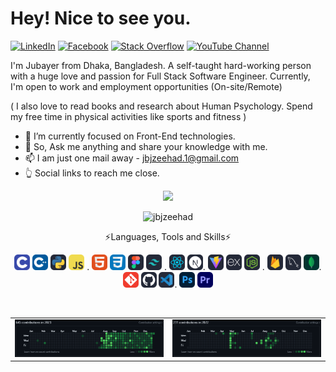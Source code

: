 # Hey! Nice to see you.
[![LinkedIn](https://img.shields.io/badge/LinkedIn-%230077B5.svg?logo=linkedin&logoColor=white)](https://linkedin.com/in/jbjzeehad/) [![Facebook](https://img.shields.io/badge/Facebook-%231877F2.svg?logo=Facebook&logoColor=white)](https://facebook.com/ngubdev) [![Stack Overflow](https://img.shields.io/badge/-Stackoverflow-FE7A16?logo=stack-overflow&logoColor=white)](https://stackoverflow.com/users/21117227/jubayer-bin-jaman) [![YouTube Channel](https://img.shields.io/youtube/channel/subscribers/UCbhakJ5gx5rDHpaPHEXQ8ew)](https://www.youtube.com/channel/UCbhakJ5gx5rDHpaPHEXQ8ew)
<p>I'm Jubayer from Dhaka, Bangladesh. A self-taught hard-working person with a huge love and passion for Full Stack Software Engineer. Currently, I'm open to work and employment opportunities (On-site/Remote)</p>
<p>( I also love to read books and research about Human Psychology. Spend my free time in physical activities like sports and fitness )</p>

- 🌱 I’m currently focused on Front-End technologies.
- 💬 So, Ask me anything and share your knowledge with me.
- 📫 I am just one mail away - jbjzeehad.1@gmail.com
- 👆 Social links to reach me close.

<p align="center"><img src="https://raw.githubusercontent.com/TheDudeThatCode/TheDudeThatCode/master/Assets/Developer.gif" width="100" height="auto"/></p>
<p align="center"><img src="https://komarev.com/ghpvc/?username=jbjzeehad&label=Profile%20views&color=0e75b6&style=flat" alt="jbjzeehad"/></p>
<p align="center">⚡Languages, Tools and Skills⚡</p>
<p align="center">
  <a href="" target="_blank" rel="noreferrer"> <img src="https://github.com/jbjzeehad/jbjzeehad/blob/main/icon/C.svg" alt="html" width="25" height="25"/></a>
  <a href="" target="_blank" rel="noreferrer"> <img src="https://github.com/jbjzeehad/jbjzeehad/blob/main/icon/CPP.svg" alt="html" width="25" height="25"/></a>
  <a href="" target="_blank" rel="noreferrer"> <img src="https://github.com/jbjzeehad/jbjzeehad/blob/main/icon/Python-Dark.svg" alt="html" width="25" height="25"/></a>
  <a href="" target="_blank" rel="noreferrer"> <img src="https://github.com/jbjzeehad/jbjzeehad/blob/main/icon/JavaScript.svg" alt="html" width="25" height="25"/></a>
 <!--<a href="" target="_blank" rel="noreferrer"> <img src="https://github.com/jbjzeehad/jbjzeehad/blob/main/icon/TypeScript.svg" alt="html" width="25" height="25"/></a>-->.
  <a href="" target="_blank" rel="noreferrer"> <img src="https://github.com/jbjzeehad/jbjzeehad/blob/main/icon/HTML.svg" alt="html" width="25" height="25"/></a>
  <a href="" target="_blank" rel="noreferrer"> <img src="https://github.com/jbjzeehad/jbjzeehad/blob/main/icon/CSS.svg" alt="html" width="25" height="25"/></a>
  <a href="" target="_blank" rel="noreferrer"> <img src="https://github.com/jbjzeehad/jbjzeehad/blob/main/icon/Figma-Dark.svg" alt="html" width="25" height="25"/></a>
  <a href="" target="_blank" rel="noreferrer"> <img src="https://github.com/jbjzeehad/jbjzeehad/blob/main/icon/TailwindCSS-Dark.svg" alt="html" width="25" height="25"/></a>
 <!--<a href="" target="_blank" rel="noreferrer"> <img src="https://github.com/jbjzeehad/jbjzeehad/blob/main/icon/Bootstrap.svg" alt="html" width="25" height="25"/></a>-->.
  <a href="" target="_blank" rel="noreferrer"> <img src="https://github.com/jbjzeehad/jbjzeehad/blob/main/icon/React-Dark.svg" alt="html" width="25" height="25"/></a>
  <!--<a href="" target="_blank" rel="noreferrer"> <img src="https://github.com/jbjzeehad/jbjzeehad/blob/main/icon/Redux.svg" alt="html" width="25" height="25"/></a>-->
  <a href="" target="_blank" rel="noreferrer"> <img src="https://github.com/jbjzeehad/jbjzeehad/blob/main/icon/NextJS-Dark.svg" alt="html" width="25" height="25"/></a>.
  <a href="" target="_blank" rel="noreferrer"> <img src="https://github.com/jbjzeehad/jbjzeehad/blob/main/icon/Vite-Dark.svg" alt="html" width="25" height="25"/></a>
  <a href="" target="_blank" rel="noreferrer"> <img src="https://github.com/jbjzeehad/jbjzeehad/blob/main/icon/ExpressJS-Dark.svg" alt="html" width="25" height="25"/></a>
  <a href="" target="_blank" rel="noreferrer"> <img src="https://github.com/jbjzeehad/jbjzeehad/blob/main/icon/NodeJS-Dark.svg" alt="html" width="25" height="25"/></a>
  <!--<a href="" target="_blank" rel="noreferrer"> <img src="https://github.com/jbjzeehad/jbjzeehad/blob/main/icon/GraphQL-Dark.svg" alt="html" width="25" height="25"/></a>-->.
  <a href="" target="_blank" rel="noreferrer"> <img src="https://github.com/jbjzeehad/jbjzeehad/blob/main/icon/Firebase-Dark.svg" alt="html" width="25" height="25"/></a>
  <a href="" target="_blank" rel="noreferrer"> <img src="https://github.com/jbjzeehad/jbjzeehad/blob/main/icon/MySQL-Dark.svg" alt="html" width="25" height="25"/></a>
  <!--<a href="" target="_blank" rel="noreferrer"> <img src="https://github.com/jbjzeehad/jbjzeehad/blob/main/icon/PostgreSQL-Dark.svg" alt="html" width="25" height="25"/></a>-->
  <a href="" target="_blank" rel="noreferrer"> <img src="https://github.com/jbjzeehad/jbjzeehad/blob/main/icon/MongoDB.svg" alt="html" width="25" height=25"/></a>.
  <!--<a href="" target="_blank" rel="noreferrer"> <img src="https://github.com/jbjzeehad/jbjzeehad/blob/main/icon/Jest.svg" alt="html" width="25" height="25"/></a>
  <a href="" target="_blank" rel="noreferrer"> <img src="https://github.com/jbjzeehad/jbjzeehad/blob/main/icon/Docker.svg" alt="html" width="25" height="25"/></a>
  <a href="" target="_blank" rel="noreferrer"> <img src="https://github.com/jbjzeehad/jbjzeehad/blob/main/icon/AWS-Dark.svg" alt="html" width="25" height="25"/></a>.-->
  <a href="" target="_blank" rel="noreferrer"> <img src="https://github.com/jbjzeehad/jbjzeehad/blob/main/icon/Git.svg" alt="html" width="25" height="25"/></a>
  <a href="" target="_blank" rel="noreferrer"> <img src="https://github.com/jbjzeehad/jbjzeehad/blob/main/icon/Github-Dark.svg" alt="html" width="25" height="25"/></a>
  <a href="" target="_blank" rel="noreferrer"> <img src="https://github.com/jbjzeehad/jbjzeehad/blob/main/icon/VSCode-Dark.svg" alt="html" width="25" height="25"/></a>.
  <a href="" target="_blank" rel="noreferrer"> <img src="https://github.com/jbjzeehad/jbjzeehad/blob/main/icon/Photoshop.svg" alt="html" width="25" height="25"/></a>
  <a href="" target="_blank" rel="noreferrer"> <img src="https://github.com/jbjzeehad/jbjzeehad/blob/main/icon/Premiere.svg" alt="html" width="25" height="25"/></a>
  </p>
    <p align="center">
    <a href="https://github.com/jbjzeehad/github-readme-streak-stats"><img title="" alt="" src="https://github-readme-streak-stats.herokuapp.com/?user=jbjzeehad&theme=black-ice&hide_border=true&stroke=0000&background=0D1117"/></a>
    </p> 
<table>
  <tr>
    <td valign="top"><img title="" alt="" src="https://github.com/jbjzeehad/jbjzeehad/blob/main/2023_github.png"/></td>
    <td valign="top"><img title="" alt="" src="https://github.com/jbjzeehad/jbjzeehad/blob/main/2022_github.png"/></td>
  </tr>
</table>
